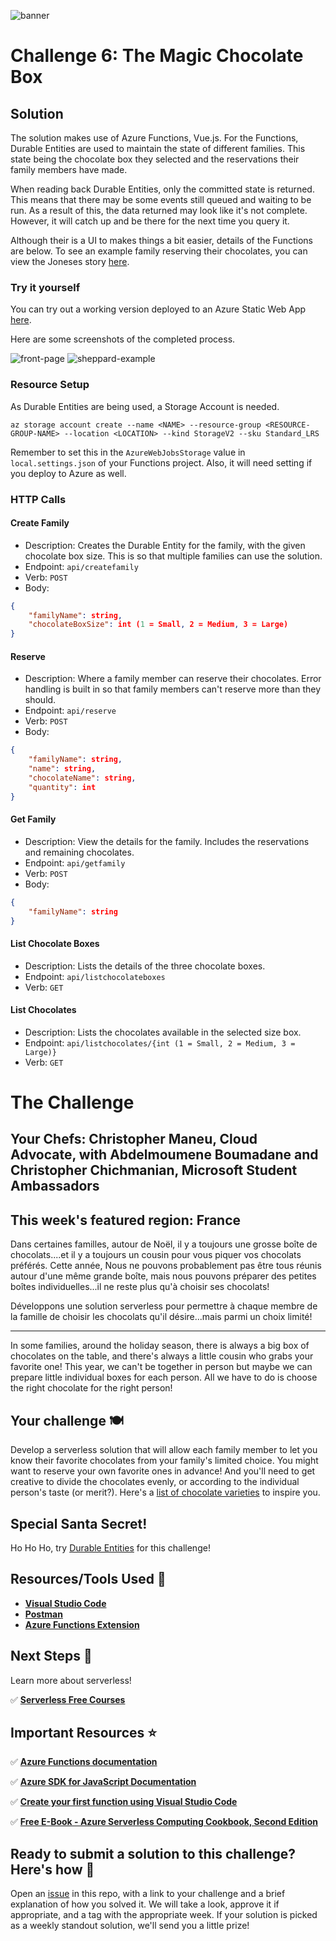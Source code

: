 ![banner](assets/banner-6.png)

# Challenge 6: The Magic Chocolate Box

## Solution

The solution makes use of Azure Functions, Vue.js. For the Functions, Durable Entities are used to maintain the state of different families. This state being the chocolate box they selected and the reservations their family members have made.

When reading back Durable Entities, only the committed state is returned. This means that there may be some events still queued and waiting to be run. As a result of this, the data returned may look like it's not complete. However, it will catch up and be there for the next time you query it.

Although their is a UI to makes things a bit easier, details of the Functions are below. To see an example family reserving their chocolates, you can view the Joneses story [here](SHEPPARDEXAMPLE.md).

### Try it yourself
You can try out a working version deployed to an Azure Static Web App [here](https://www.magicchocolatebox.cloud).

Here are some screenshots of the completed process.

![front-page](assets/front-page.png)
![sheppard-example](assets/sheppard-example.png)

### Resource Setup
As Durable Entities are being used, a Storage Account is needed.

```
az storage account create --name <NAME> --resource-group <RESOURCE-GROUP-NAME> --location <LOCATION> --kind StorageV2 --sku Standard_LRS
```

Remember to set this in the `AzureWebJobsStorage` value in `local.settings.json` of your Functions project. Also, it will need setting if you deploy to Azure as well.

### HTTP Calls

#### Create Family
* Description: Creates the Durable Entity for the family, with the given chocolate box size. This is so that multiple families can use the solution.
* Endpoint: `api/createfamily`
* Verb: `POST`
* Body:
```json
{
    "familyName": string,
    "chocolateBoxSize": int (1 = Small, 2 = Medium, 3 = Large)
}
```

#### Reserve
* Description: Where a family member can reserve their chocolates. Error handling is built in so that family members can't reserve more than they should.
* Endpoint: `api/reserve`
* Verb: `POST`
* Body:
```json
{
    "familyName": string,
    "name": string,
    "chocolateName": string,
    "quantity": int
}
```

#### Get Family
* Description: View the details for the family. Includes the reservations and remaining chocolates.
* Endpoint: `api/getfamily`
* Verb: `POST`
* Body:
```json
{
    "familyName": string
}
```

#### List Chocolate Boxes
* Description: Lists the details of the three chocolate boxes.
* Endpoint: `api/listchocolateboxes`
* Verb: `GET`

#### List Chocolates
* Description: Lists the chocolates available in the selected size box.
* Endpoint: `api/listchocolates/{int (1 = Small, 2 = Medium, 3 = Large)}`
* Verb: `GET`

# The Challenge

## Your Chefs: Christopher Maneu, Cloud Advocate, with Abdelmoumene Boumadane and Christopher Chichmanian, Microsoft Student Ambassadors

## This week's featured region: France

Dans certaines familles, autour de Noël, il y a toujours une grosse boîte de chocolats....et il y a toujours un cousin pour vous piquer vos chocolats préférés. Cette année, Nous ne pouvons probablement pas être tous réunis autour d'une même grande boîte, mais nous pouvons préparer des petites boîtes individuelles...il ne reste plus qu'à choisir ses chocolats!

Développons une solution serverless pour permettre à chaque membre de la famille de choisir les chocolats qu'il désire...mais parmi un choix limité!

---

In some families, around the holiday season, there is always a big box of chocolates on the table, and there's always a little cousin who grabs your favorite one! This year, we can't be together in person but maybe we can prepare little individual boxes for each person. All we have to do is choose the right chocolate for the right person!

## Your challenge 🍽

Develop a serverless solution that will allow each family member to let you know their favorite chocolates from your family's limited choice. You might want to reserve your own favorite ones in advance! And you'll need to get creative to divide the chocolates evenly, or according to the individual person's taste (or merit?). Here's a [list of chocolate varieties](https://www.vogue.fr/lifestyle-en/article/the-10-best-parisian-chocolatiers-of-2019) to inspire you.

## Special Santa Secret!

Ho Ho Ho, try [Durable Entities](https://docs.microsoft.com/en-us/azure/azure-functions/durable/durable-functions-entities?tabs=csharp&WT.mc_id=academic-10922-cxa) for this challenge!

## Resources/Tools Used 🚀

-   **[Visual Studio Code](https://code.visualstudio.com/?WT.mc_id=academic-10922-cxa)**
-   **[Postman](https://www.getpostman.com/downloads/)**
-   **[Azure Functions Extension](https://marketplace.visualstudio.com/items?itemName=ms-azuretools.vscode-azurefunctions&WT.mc_id=academic-10922-cxa)**

## Next Steps 🏃

Learn more about serverless!

  ✅ **[Serverless Free Courses](https://docs.microsoft.com/learn/browse/?term=azure%20functions&WT.mc_id=academic-10922-cxa)**

## Important Resources ⭐️

  ✅ **[Azure Functions documentation](https://docs.microsoft.com/azure/azure-functions/?WT.mc_id=academic-10922-cxa)**

  ✅ **[Azure SDK for JavaScript Documentation](https://docs.microsoft.com/azure/javascript/?WT.mc_id=academic-10922-cxa)**

  ✅ **[Create your first function using Visual Studio Code](https://docs.microsoft.com/azure/azure-functions/functions-create-first-function-vs-code?WT.mc_id=academic-10922-cxa)**

  ✅ **[Free E-Book - Azure Serverless Computing Cookbook, Second Edition](https://azure.microsoft.com/resources/azure-serverless-computing-cookbook/?WT.mc_id=academic-10922-cxa)**

## Ready to submit a solution to this challenge? Here's how 🚀

Open an [issue](https://github.com/microsoft/Seasons-of-Serverless/issues/new?assignees=&labels=&template=seasons-of-serverless-solution.md&title=Solution) in this repo, with a link to your challenge and a brief explanation of how you solved it. We will take a look, approve it if appropriate, and a tag with the appropriate week. If your solution is picked as a weekly standout solution, we'll send you a little prize!
